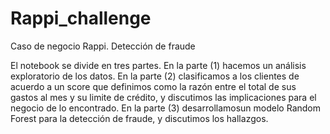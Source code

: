 # Rappi_challenge
Caso de negocio Rappi. Detección de fraude

El notebook se divide en tres partes. En la parte (1) hacemos un análisis exploratorio de los datos.
En la parte (2) clasificamos a los clientes de acuerdo a un score que definimos como la razón entre el 
total de sus gastos al mes y su limite de crédito, y discutimos las implicaciones para el negocio de lo encontrado. 
En la parte (3) desarrollamosun modelo Random Forest para la detección de fraude, y discutimos los hallazgos.

